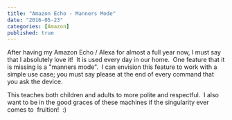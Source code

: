 ```yaml
---
title: "Amazon Echo - Manners Mode"
date: "2016-05-23"
categories: [Amazon]
published: true
---
```


[](images/Amazon_echo.jpg)

After having my Amazon Echo / Alexa for almost a full year now, I must say that I absolutely love it!  It is used every day in our home.  One feature that it is missing is a "manners mode".  I can envision this feature to work with a simple use case; you must say please at the end of every command that you ask the device.

This teaches both children and adults to more polite and respectful.  I also want to be in the good graces of these machines if the singularity ever comes to  fruition!  :)
